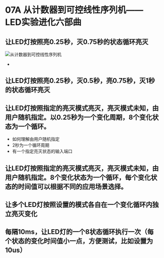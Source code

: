 # 07A 从计数器到可控线性序列机——LED实验进化六部曲

 

## 让LED灯按照亮0.25秒，灭0.75秒的状态循环亮灭

 ![从计数器到可控线性序列机](https://lgy0404.oss-cn-shanghai.aliyuncs.com/typora%E4%BB%8E%E8%AE%A1%E6%95%B0%E5%99%A8%E5%88%B0%E5%8F%AF%E6%8E%A7%E7%BA%BF%E6%80%A7%E5%BA%8F%E5%88%97%E6%9C%BA.png)

- 

## 让LED灯按照亮0.25秒，灭0.5秒，亮0.75秒，灭1秒的状态循环亮灭

 

## 让LED灯按照指定的亮灭模式亮灭，亮灭模式未知，由用户随机指定。以0.25秒为一个变化周期，8个变化状态为一个循环。

-  如何理解由用户随机指定
- 2秒为一个循环周期
- 有一个指定亮灭状态的输入端口

 

## 让LED灯按照指定的亮灭模式亮灭，亮灭模式未知，由用户随机指定。8个变化状态为一个循环，每个变化状态的时间值可以根据不同的应用场景选择。

 

## 让多个LED灯按照设置的模式各自在一个变化循环内独立亮灭变化

## 每隔10ms，让LED灯的一个8状态循环执行一次（每个状态的变化时间值小一点，方便测试，比如设置为10us）